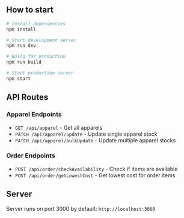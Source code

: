

## How to start

```bash
# Install dependencies
npm install

# Start development server
npm run dev

# Build for production
npm run build

# Start production server
npm start
```

## API Routes

### Apparel Endpoints
- `GET /api/apparel` - Get all apparels
- `PATCH /api/apparel/update` - Update single apparel stock
- `PATCH /api/apparel/bulkUpdate` - Update multiple apparel stocks

### Order Endpoints
- `POST /api/order/checkAvailability` - Check if items are available
- `POST /api/order/getLowestCost` - Get lowest cost for order items

## Server

Server runs on port 3000 by default: `http://localhost:3000`